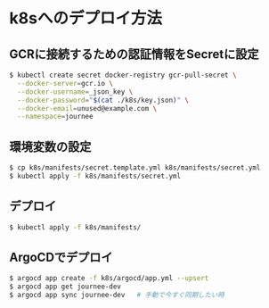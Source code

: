 # k8sへのデプロイ方法

## GCRに接続するための認証情報をSecretに設定

```sh
$ kubectl create secret docker-registry gcr-pull-secret \
  --docker-server=gcr.io \
  --docker-username=_json_key \
  --docker-password="$(cat ./k8s/key.json)" \
  --docker-email=unused@example.com \
  --namespace=journee
```

## 環境変数の設定

```sh
$ cp k8s/manifests/secret.template.yml k8s/manifests/secret.yml
$ kubectl apply -f k8s/manifests/secret.yml
```

## デプロイ

```sh
$ kubectl apply -f k8s/manifests/
```

## ArgoCDでデプロイ

```sh
$ argocd app create -f k8s/argocd/app.yml --upsert
$ argocd app get journee-dev
$ argocd app sync journee-dev   # 手動で今すぐ同期したい時
```
